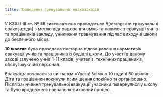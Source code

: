 ```yaml
---
title: Проведення тренувальних евакозаходів
---
```


У КЗШ I-III ст. № 55 систематично проводяться #[strong: em тренувальні евакозаходи] з метою відпрацювання вмінь та навичок з евакуації учнів та працівників закладу, уникнення травмування під час виходу зі школи до безпечного місця.

**19 жовтня** було проведено повторне відпрацювання нормативів евакуації учнів та працівників із будівлі школи. До участі в даному заході залучено учнів 1-11 класів, учителів, технічних працівників, обслуговуючий персонал.

Евакуація почалася за сигналом «Увага! Всім» о 10 годині 50 хвилин. Діти та працівники покинули приміщення спокійно та організовано. Після закінчення тренувальної евакуації учасники повернулися у школу та було продовжено навчально-виховний процес.

<slideshow id="72157671878602134"></slideshow>
